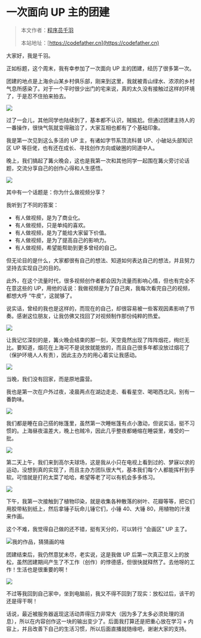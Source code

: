 # 一次面向 UP 主的团建

> 本文作者：[程序员千羽](https://yuyuanweb.feishu.cn/wiki/Abldw5WkjidySxkKxU2cQdAtnah)
>
> 本站地址：[https://codefather.cn](https://codefather.cn)

大家好，我是千羽。

正如标题，这个周末，我有幸参加了一次面向 UP 主的团建，经历了很多第一次。

团建的地点是上海佘山某乡村俱乐部，刚来到这里，我就被青山绿水、浓浓的乡村气息所感染了。对于一个平时很少出门的宅来说，真的太久没有接触过这样的环境了，于是忍不住拍来拍去。

![](https://pic.yupi.icu/5563/202311031444977.png)

过了一会儿，其他同学也陆续到了，基本都不认识，贼尴尬。但通过团建主持人的一番操作，很快气氛就变得融洽了，大家互相也都有了个基础印象。

我是第一次见到这么多活的 UP 主，有诸如字节系顶流科普 UP、小破站头部知识区 UP 等巨佬，也有还在成长、寻找创作方向或破圈的同道中人。

晚上，我们搞起了篝火晚会，这也是我第一次和其他同学一起围在篝火旁讨论话题，交流分享自己的创作心得和人生感悟。

![](https://pic.yupi.icu/5563/202311031444608.png)

其中有一个话题是：你为什么做视频分享？

我听到了不同的答案：

- 有人做视频，是为了商业化。
- 有人做视频，只是单纯的喜欢。
- 有人做视频，是为了能给大家留下价值。
- 有人做视频，是为了提高自己的影响力。
- 有人做视频，希望能帮助到更多曾经的自己。

但无论目的是什么，大家都很有自己的想法、知道如何表达自己的想法，并且努力坚持去实现自己的目的。

此外，在这个流量时代，很多视频创作者都会因为流量而影响心情，但也有完全不在意这些的 UP，用他的话说：我做视频是为了自己爽，我每次看完自己的视频，都想大呼 “牛皮”，这就够了。

说实话，曾经的我也是这样的，而现在的自己，却很容易被一些客观因素影响了节奏。感谢这位朋友，让我仿佛又找回了对视频制作那份纯粹的热爱。

![](https://pic.yupi.icu/5563/202311031444984.png)

让我记忆深刻的是，篝火晚会结束的那一刻，天空竟然出现了阵阵烟花，绚烂无比。要知道，烟花在上海可不是说放就能放的，而且自己很多年都没放过烟花了（保护环境人人有责），因此主办方的用心着实让我感动。

![](https://pic.yupi.icu/5563/202311031444425.png)

当晚，我们没有回家，而是原地露营。

我也是第一次在户外过夜，凌晨两点在湖边走走、看看星空、喝喝西北风，别有一番韵味。

![](https://pic.yupi.icu/5563/202311031444982.png)

我们都是睡在自己搭的帐篷里，虽然第一次睡帐篷有点小激动，但说实话，挺不习惯的。上海昼夜温差大，晚上也贼冷，因此几乎整夜都蜷缩在睡袋里，难受的一批。

![](https://pic.yupi.icu/5563/202311031444833.jpeg)

第二天上午，我们来到高尔夫球场，这是我从小只在电视上看到过的、梦寐以求的运动，没想到真的实现了，而且主办方团队很大气，基本我们每个人都能挥杆到手软。可惜就是打的太菜了哈哈，希望等老了可以有机会多多练习。

![](https://pic.yupi.icu/5563/202311031444471.png)

下午，我第一次接触到了植物印染，就是收集各种散落的树叶、花瓣等等，把它们用胶带粘到纸上，然后拿锤子玩命儿锤它们，小锤 40、大锤 80，用植物的汁液来作画。

这个不难，我觉得自己做的还不错，挺有天分的，可以转行 “会画区” UP 主了。

![](https://pic.yupi.icu/5563/202311031444778.png)我的作品，猜猜画的啥

团建结束后，我仍然意犹未尽，老实说，这是我做 UP 后第一次真正意义上的放松，虽然团建期间产生了不工作（创作）的悖德感，但很快就释然了。去他呀的工作！生活也是很重要的啊！

![](https://pic.yupi.icu/5563/202311031444287.png)

不过等我回到自己家中，坐到电脑前，我又不得不回到了现实：放松过后，该干的还是得干啊！

话说，最近被服务器返现这活动弄得压力非常大（因为多了太多必须处理的消息），所以在内容创作这一块的输出变少了。后面我打算还是把重心放在学习 + 内容上，并且改善下自己的生活习惯，所以后面直播就随缘吧，谢谢大家的支持。